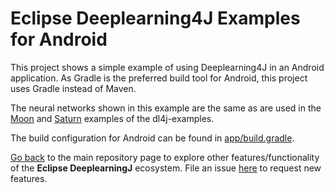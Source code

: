 # Eclipse Deeplearning4J Examples for Android

This project shows a simple example of using Deeplearning4J in an Android application. As Gradle is the preferred build tool for Android, this project uses Gradle instead of Maven.

The neural networks shown in this example are the same as are used in the [Moon](./src/main/java/org/deeplearning4j/examples/quickstart/modeling/feedforward/classification/MoonClassifier.java) and [Saturn](./src/main/java/org/deeplearning4j/examples/quickstart/modeling/feedforward/classification/MoonClassifier.java) examples of the dl4j-examples.

The build configuration for Android can be found in [app/build.gradle](./app/build.gradle). 

[Go back](../README.md) to the main repository page to explore other features/functionality of the **Eclipse DeeplearningJ** ecosystem. File an issue [here](https://github.com/eclipse/deeplearning4j-examples/issues) to request new features.

